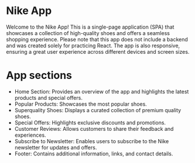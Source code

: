 # Nike App

Welcome to the Nike App! This is a single-page application (SPA) that showcases a collection of high-quality shoes and offers a seamless shopping experience. Please note that this app does not include a backend and was created solely for practicing React. The app is also responsive, ensuring a great user experience across different devices and screen sizes.

# App sections
- Home Section: Provides an overview of the app and highlights the latest products and special offers.
- Popular Products: Showcases the most popular shoes.
- Superquality Shoes: Displays a curated collection of premium quality shoes.
- Special Offers: Highlights exclusive discounts and promotions.
- Customer Reviews: Allows customers to share their feedback and experiences.
- Subscribe to Newsletter: Enables users to subscribe to the Nike newsletter for updates and offers.
- Footer: Contains additional information, links, and contact details.
